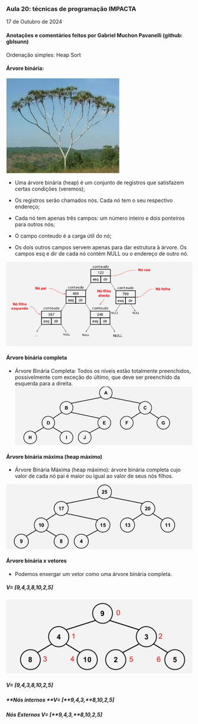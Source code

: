 ### Aula 20: técnicas de programação IMPACTA
17 de Outubro de 2024
#### Anotações e comentários feitos por Gabriel Muchon Pavanelli (github: gblsunn)
Ordenação simples: Heap Sort

#### Árvore binária:
![árvore](image-1.png)
* Uma árvore binária (heap) é um conjunto de
registros que satisfazem certas condições
(veremos);

* Os registros serão chamados nós. Cada nó tem o
seu respectivo endereço;

* Cada nó tem apenas três campos: um número
inteiro e dois ponteiros para outros nós;

* O campo conteudo é a carga útil do nó;

* Os dois outros campos servem apenas para dar
estrutura à árvore. Os campos esq e dir de cada
nó contém NULL ou o endereço de outro nó.

![img da árvore binária](image.png)
#### Árvore binária completa

* Árvore Binária Completa: Todos os níveis estão
totalmente preenchidos, possivelmente com
exceção do último, que deve ser preenchido da
esquerda para a direita.
![img Árvore binária completa](image-2.png)

#### Árvore binária máxima (heap máximo)
* Árvore Binária Máxima (heap máximo): árvore
binária completa cujo valor de cada nó pai é maior
ou igual ao valor de seus nós filhos.

![img Árvore binária máxima (heap máximo)](image-3.png)

#### Árvore binária x vetores
* Podemos enxergar um vetor como uma árvore
binária completa.
##### V= [9,4,3,8,10,2,5]
![img Árvore binária x vetores](image-4.png)

##### V= [9,4,3,8,10,2,5]
##### **Nós internos **V= [**9,4,3,**8,10,2,5]
##### **Nós Externos** V= [**9,4,3,**8,10,2,5]
